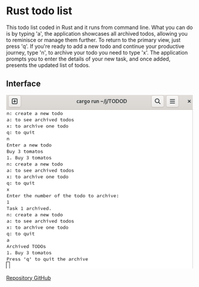 # Rust todo list 

This todo list coded in Rust and it runs from command line. What you can do is by typing 'a', the application showcases all archived todos, allowing you to reminisce or manage them further. To return to the primary view, just press 'q'. If you're ready to add a new todo and continue your productive journey, type 'n', to archive your todo you need to type 'x'. The application prompts you to enter the details of your new task, and once added, presents the updated list of todos.


## Interface
![](../images/todo-looks.png)








[Repository GitHub](https://github.com/dbeznos2/report)